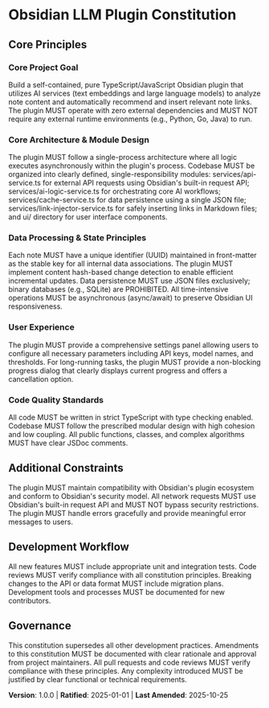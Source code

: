 <!-- SYNC IMPACT REPORT
Version change: N/A (initial version) → 1.0.0
List of modified principles: N/A
Added sections: All principles based on user-provided Chinese principles
Removed sections: Template placeholders
Templates requiring updates: ⚠ pending - .specify/templates/plan-template.md, .specify/templates/spec-template.md, .specify/templates/tasks-template.md, .specify/templates/commands/*.toml
Follow-up TODOs: None
-->
# Obsidian LLM Plugin Constitution

## Core Principles

### Core Project Goal
Build a self-contained, pure TypeScript/JavaScript Obsidian plugin that utilizes AI services (text embeddings and large language models) to analyze note content and automatically recommend and insert relevant note links. The plugin MUST operate with zero external dependencies and MUST NOT require any external runtime environments (e.g., Python, Go, Java) to run.

### Core Architecture & Module Design
The plugin MUST follow a single-process architecture where all logic executes asynchronously within the plugin's process. Codebase MUST be organized into clearly defined, single-responsibility modules: services/api-service.ts for external API requests using Obsidian's built-in request API; services/ai-logic-service.ts for orchestrating core AI workflows; services/cache-service.ts for data persistence using a single JSON file; services/link-injector-service.ts for safely inserting links in Markdown files; and ui/ directory for user interface components.

### Data Processing & State Principles
Each note MUST have a unique identifier (UUID) maintained in front-matter as the stable key for all internal data associations. The plugin MUST implement content hash-based change detection to enable efficient incremental updates. Data persistence MUST use JSON files exclusively; binary databases (e.g., SQLite) are PROHIBITED. All time-intensive operations MUST be asynchronous (async/await) to preserve Obsidian UI responsiveness.

### User Experience
The plugin MUST provide a comprehensive settings panel allowing users to configure all necessary parameters including API keys, model names, and thresholds. For long-running tasks, the plugin MUST provide a non-blocking progress dialog that clearly displays current progress and offers a cancellation option.

### Code Quality Standards
All code MUST be written in strict TypeScript with type checking enabled. Codebase MUST follow the prescribed modular design with high cohesion and low coupling. All public functions, classes, and complex algorithms MUST have clear JSDoc comments.

## Additional Constraints

The plugin MUST maintain compatibility with Obsidian's plugin ecosystem and conform to Obsidian's security model. All network requests MUST use Obsidian's built-in request API and MUST NOT bypass security restrictions. The plugin MUST handle errors gracefully and provide meaningful error messages to users.

## Development Workflow

All new features MUST include appropriate unit and integration tests. Code reviews MUST verify compliance with all constitution principles. Breaking changes to the API or data format MUST include migration plans. Development tools and processes MUST be documented for new contributors.

## Governance

This constitution supersedes all other development practices. Amendments to this constitution MUST be documented with clear rationale and approval from project maintainers. All pull requests and code reviews MUST verify compliance with these principles. Any complexity introduced MUST be justified by clear functional or technical requirements.

**Version**: 1.0.0 | **Ratified**: 2025-01-01 | **Last Amended**: 2025-10-25
